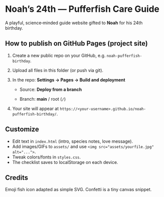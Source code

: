 # Noah’s 24th — Pufferfish Care Guide

A playful, science‑minded guide website gifted to **Noah** for his 24th birthday.

## How to publish on GitHub Pages (project site)
1. Create a new public repo on your GitHub, e.g. `noah-pufferfish-birthday`.
2. Upload all files in this folder (or push via git).
3. In the repo: **Settings → Pages → Build and deployment**

   - Source: **Deploy from a branch**

   - Branch: **main** / root (`/`)

4. Your site will appear at `https://<your-username>.github.io/noah-pufferfish-birthday/`.

## Customize
- Edit text in `index.html` (intro, species notes, love message).
- Add images/GIFs to `assets/` and use `<img src="assets/yourfile.jpg" alt="...">`.
- Tweak colors/fonts in `styles.css`.
- The checklist saves to localStorage on each device.

## Credits
Emoji fish icon adapted as simple SVG. Confetti is a tiny canvas snippet.
